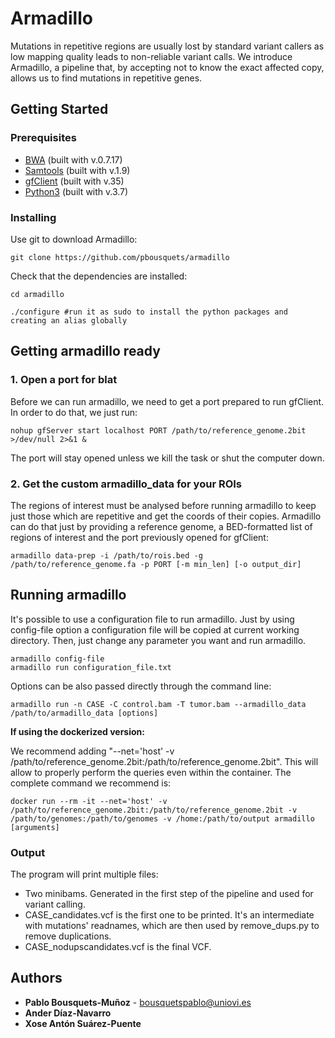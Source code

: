 # Armadillo

Mutations in repetitive regions are usually lost by standard variant callers as low mapping quality leads to non-reliable variant calls. We introduce Armadillo, a pipeline that, by accepting not to know the exact affected copy, allows us to find mutations in repetitive genes.

## Getting Started

### Prerequisites

* [BWA](http://bio-bwa.sourceforge.net/) (built with v.0.7.17)
* [Samtools](http://www.htslib.org/doc/samtools.html) (built with v.1.9)
* [gfClient](https://genome.ucsc.edu/goldenPath/help/blatSpec.html#gfClientUsage)  (built with v.35)
* [Python3](https://www.python.org) (built with v.3.7)


### Installing

Use git to download Armadillo:

```
git clone https://github.com/pbousquets/armadillo
```

Check that the dependencies are installed:

```
cd armadillo

./configure #run it as sudo to install the python packages and creating an alias globally 
```

## Getting armadillo ready

### 1. Open a port for blat 
Before we can run armadillo, we need to get a port prepared to run gfClient. In order to do that, we just run:

```
nohup gfServer start localhost PORT /path/to/reference_genome.2bit >/dev/null 2>&1 &
```
The port will stay opened unless we kill the task or shut the computer down.

### 2. Get the custom armadillo_data for your ROIs
The regions of interest must be analysed before running armadillo to keep just those which are repetitive and get the coords of their copies. Armadillo can do that just by providing a reference genome, a BED-formatted list of regions of interest and the port previously opened for gfClient:

```
armadillo data-prep -i /path/to/rois.bed -g /path/to/reference_genome.fa -p PORT [-m min_len] [-o output_dir]
```

## Running armadillo

It's possible to use a configuration file to run armadillo. Just by using config-file option a configuration file will be copied at current working directory. Then, just change any parameter you want and run armadillo.

```
armadillo config-file
armadillo run configuration_file.txt
```
Options can be also passed directly through the command line:

```
armadillo run -n CASE -C control.bam -T tumor.bam --armadillo_data /path/to/armadillo_data [options]
```
__If using the dockerized version:__

We recommend adding "--net='host' -v /path/to/reference_genome.2bit:/path/to/reference_genome.2bit". This will allow to properly perform the queries even within the container. The complete command we recommend is:

```
docker run --rm -it --net='host' -v /path/to/reference_genome.2bit:/path/to/reference_genome.2bit -v /path/to/genomes:/path/to/genomes -v /home:/path/to/output armadillo [arguments]
```

### Output

The program will print multiple files:
- Two minibams. Generated in the first step of the pipeline and used for variant calling. 
- CASE_candidates.vcf is the first one to be printed. It's an intermediate with mutations' readnames, which are then used by remove_dups.py to remove duplications. 
- CASE_nodupscandidates.vcf is the final VCF.  

## Authors

* **Pablo Bousquets-Muñoz** - bousquetspablo@uniovi.es
* **Ander Díaz-Navarro**
* **Xose Antón Suárez-Puente**
